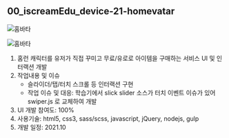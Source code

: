 ## 00_iscreamEdu_device-21-homevatar

![홈바타](https://s3.us-west-2.amazonaws.com/secure.notion-static.com/cf81f654-6145-4eb6-861a-4df17d3366c0/Untitled.png?X-Amz-Algorithm=AWS4-HMAC-SHA256&X-Amz-Content-Sha256=UNSIGNED-PAYLOAD&X-Amz-Credential=AKIAT73L2G45EIPT3X45%2F20220312%2Fus-west-2%2Fs3%2Faws4_request&X-Amz-Date=20220312T032249Z&X-Amz-Expires=86400&X-Amz-Signature=8a13d72477360826bddd2bde8fb31115f6c28730fb1e66e560369a1d56431452&X-Amz-SignedHeaders=host&response-content-disposition=filename%20%3D%22Untitled.png%22&x-id=GetObject)

![홈바타](https://s3.us-west-2.amazonaws.com/secure.notion-static.com/8e27477c-4c44-4e6a-844c-919bcb956f61/Untitled.png?X-Amz-Algorithm=AWS4-HMAC-SHA256&X-Amz-Content-Sha256=UNSIGNED-PAYLOAD&X-Amz-Credential=AKIAT73L2G45EIPT3X45%2F20220312%2Fus-west-2%2Fs3%2Faws4_request&X-Amz-Date=20220312T032314Z&X-Amz-Expires=86400&X-Amz-Signature=1140a8a61c55a919944413bc9c5ffa293a08a5ff8ae9b6ea8621e1e2edcc9182&X-Amz-SignedHeaders=host&response-content-disposition=filename%20%3D%22Untitled.png%22&x-id=GetObject)

1. 홈런 캐릭터를 유저가 직접 꾸미고 무료/유로로 아이템을 구매하는 서비스 UI 및 인터랙션 개발
2. 작업내용 및 이슈
   - 슬라이더/탭/터치 스크롤 등 인터랙션 구현 
   - 작업 이슈 및 대응: 학습기에서 slick slider 소스가 터치 이벤트 이슈가 있어 swiper.js 로 교체하여 개발 
3. UI 개발 참여도:  100%
4. 사용기술: html5, css3, sass/scss, javascript, jQuery, nodejs, gulp
5. 개발 일정: 2021.10
